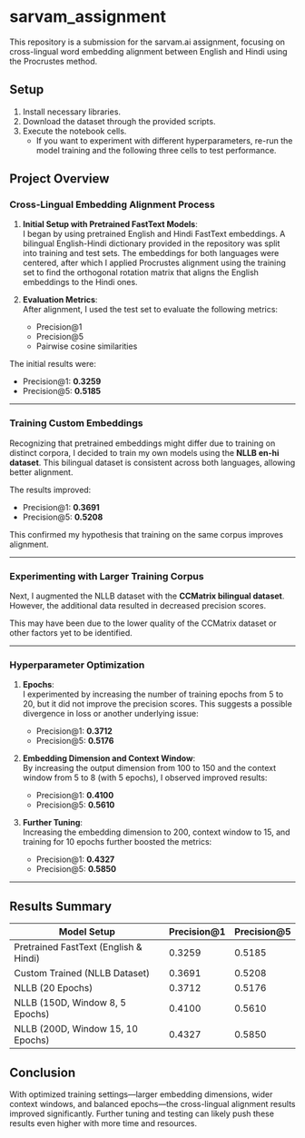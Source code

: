 # sarvam_assignment

This repository is a submission for the sarvam.ai assignment, focusing on cross-lingual word embedding alignment between English and Hindi using the Procrustes method.

## Setup

1. Install necessary libraries.
2. Download the dataset through the provided scripts.
3. Execute the notebook cells.
   - If you want to experiment with different hyperparameters, re-run the model training and the following three cells to test performance.

## Project Overview

### Cross-Lingual Embedding Alignment Process

1. **Initial Setup with Pretrained FastText Models**:  
   I began by using pretrained English and Hindi FastText embeddings. A bilingual English-Hindi dictionary provided in the repository was split into training and test sets. The embeddings for both languages were centered, after which I applied Procrustes alignment using the training set to find the orthogonal rotation matrix that aligns the English embeddings to the Hindi ones.

2. **Evaluation Metrics**:  
   After alignment, I used the test set to evaluate the following metrics:
   - Precision@1
   - Precision@5
   - Pairwise cosine similarities

The initial results were:
- Precision@1: **0.3259**
- Precision@5: **0.5185**

---

### Training Custom Embeddings

Recognizing that pretrained embeddings might differ due to training on distinct corpora, I decided to train my own models using the **NLLB en-hi dataset**. This bilingual dataset is consistent across both languages, allowing better alignment. 

The results improved:
- Precision@1: **0.3691**
- Precision@5: **0.5208**

This confirmed my hypothesis that training on the same corpus improves alignment.

---

### Experimenting with Larger Training Corpus

Next, I augmented the NLLB dataset with the **CCMatrix bilingual dataset**. However, the additional data resulted in decreased precision scores.

This may have been due to the lower quality of the CCMatrix dataset or other factors yet to be identified.

---

### Hyperparameter Optimization

1. **Epochs**:  
   I experimented by increasing the number of training epochs from 5 to 20, but it did not improve the precision scores. This suggests a possible divergence in 
   loss or another underlying issue:
   - Precision@1: **0.3712**
   - Precision@5: **0.5176**
   
3. **Embedding Dimension and Context Window**:  
   By increasing the output dimension from 100 to 150 and the context window from 5 to 8 (with 5 epochs), I observed improved results:
   - Precision@1: **0.4100**
   - Precision@5: **0.5610**

4. **Further Tuning**:  
   Increasing the embedding dimension to 200, context window to 15, and training for 10 epochs further boosted the metrics:
   - Precision@1: **0.4327**
   - Precision@5: **0.5850**

---

## Results Summary

| Model Setup                                   | Precision@1 | Precision@5 |
|-----------------------------------------------|-------------|-------------|
| Pretrained FastText (English & Hindi)         | 0.3259      | 0.5185      |
| Custom Trained (NLLB Dataset)                 | 0.3691      | 0.5208      |
| NLLB (20 Epochs)                              | 0.3712      | 0.5176      |
| NLLB (150D, Window 8, 5 Epochs)               | 0.4100      | 0.5610      |
| NLLB (200D, Window 15, 10 Epochs)             | 0.4327      | 0.5850      |

## Conclusion

With optimized training settings—larger embedding dimensions, wider context windows, and balanced epochs—the cross-lingual alignment results improved significantly. Further tuning and testing can likely push these results even higher with more time and resources.
